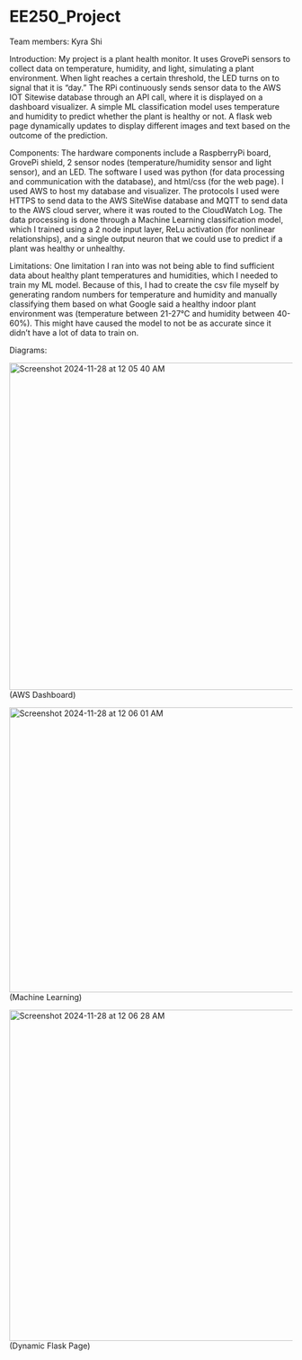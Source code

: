 # EE250_Project
Team members: Kyra Shi

Introduction: My project is a plant health monitor. It uses GrovePi sensors to collect data on temperature, humidity, and light, simulating a plant environment. When light reaches a certain threshold, the LED turns on to signal that it is “day.” The RPi continuously sends sensor data to the AWS IOT Sitewise database through an API call, where it is displayed on a dashboard visualizer. A simple ML classification model uses temperature and humidity to predict whether the plant is healthy or not. A flask web page dynamically updates to display different images and text based on the outcome of the prediction.

Components:
The hardware components include a RaspberryPi board, GrovePi shield, 2 sensor nodes (temperature/humidity sensor and light sensor), and an LED.
The software I used was python (for data processing and communication with the database), and html/css (for the web page). I used AWS to host my database and visualizer.
The protocols I used were HTTPS to send data to the AWS SiteWise database and MQTT to send data to the AWS cloud server, where it was routed to the CloudWatch Log.
The data processing is done through a Machine Learning classification model, which I trained using a 2 node input layer, ReLu activation (for nonlinear relationships), and a single output neuron that we could use to predict if a plant was healthy or unhealthy.
 
Limitations: 
One limitation I ran into was not being able to find sufficient data about healthy plant temperatures and humidities, which I needed to train my ML model. Because of this, I had to create the csv file myself by generating random numbers for temperature and humidity and manually classifying them based on what Google said a healthy indoor plant environment was (temperature between 21-27℃ and humidity between 40-60%). This might have caused the model to not be as accurate since it didn’t have a lot of data to train on.

Diagrams:

<img width="582" alt="Screenshot 2024-11-28 at 12 05 40 AM" src="https://github.com/user-attachments/assets/7aedd52a-cfd1-45b3-979f-d356de149130"><br>
(AWS Dashboard) 

<img width="507" alt="Screenshot 2024-11-28 at 12 06 01 AM" src="https://github.com/user-attachments/assets/ab82c14f-082c-4e5f-bbdd-8d5f2eef563e"><br>
(Machine Learning)

<img width="589" alt="Screenshot 2024-11-28 at 12 06 28 AM" src="https://github.com/user-attachments/assets/037487f5-d621-4221-9dd2-8c8f20e188e6"><br>
(Dynamic Flask Page)
